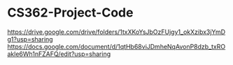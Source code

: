 # CS362-Project-Code

https://drive.google.com/drive/folders/1txXKoYsJbOzFUjgy1_okXzibx3jYmDg1?usp=sharing
https://docs.google.com/document/d/1qtHb68viJDmheNqAvonP8dzb_txROakle6Wh1nFZAFQ/edit?usp=sharing
